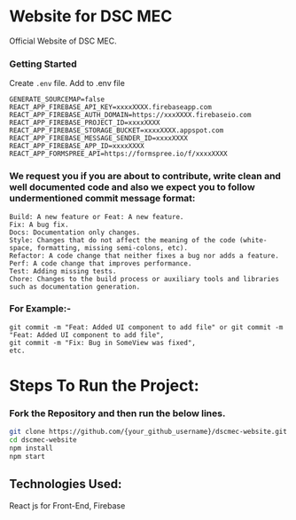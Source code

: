 # Website for DSC MEC

Official Website of DSC MEC.

### Getting Started
Create `.env` file.
Add to .env file
```
GENERATE_SOURCEMAP=false
REACT_APP_FIREBASE_API_KEY=xxxxXXXX.firebaseapp.com
REACT_APP_FIREBASE_AUTH_DOMAIN=https://xxxXXXX.firebaseio.com
REACT_APP_FIREBASE_PROJECT_ID=xxxxXXXX
REACT_APP_FIREBASE_STORAGE_BUCKET=xxxxXXXX.appspot.com
REACT_APP_FIREBASE_MESSAGE_SENDER_ID=xxxxXXXX
REACT_APP_FIREBASE_APP_ID=xxxxXXXX
REACT_APP_FORMSPREE_API=https://formspree.io/f/xxxxXXXX
```
### We request you if you are about to contribute, write clean and well documented code and also we expect you to follow undermentioned commit message format:

    Build: A new feature or Feat: A new feature.
    Fix: A bug fix.
    Docs: Documentation only changes.
    Style: Changes that do not affect the meaning of the code (white-space, formatting, missing semi-colons, etc).
    Refactor: A code change that neither fixes a bug nor adds a feature.
    Perf: A code change that improves performance.
    Test: Adding missing tests.
    Chore: Changes to the build process or auxiliary tools and libraries such as documentation generation.

### For Example:-

    git commit -m "Feat: Added UI component to add file" or git commit -m "Feat: Added UI component to add file",
    git commit -m "Fix: Bug in SomeView was fixed",
    etc.
    
# Steps To Run the Project:
### Fork the Repository and then run the below lines.

```bash
git clone https://github.com/{your_github_username}/dscmec-website.git
cd dscmec-website
npm install
npm start
```

## Technologies Used:

React js for Front-End, Firebase
